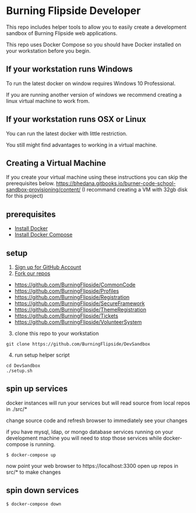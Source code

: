 # Burning Flipside Developer

This repo includes helper tools to allow you to easily create a development sandbox of Burning Flipside web applications.

This repo uses Docker Compose so you should have Docker installed on your workstation before you begin.

## If your workstation runs Windows

To run the latest docker on window requires Windows 10 Professional.

If you are running another version of windows we recommend creating a linux virtual machine to work from.

## If your workstation runs OSX or Linux

You can run the latest docker with little restriction.

You still might find advantages to working in a virtual machine.

## Creating a Virtual Machine

If you create your virtual machine using these instructions you can skip the prerequisites below.
https://bhedana.gitbooks.io/burner-code-school-sandbox-provisioning/content/
(I recommand creating a VM with 32gb disk for this project)

## prerequisites
* [Install Docker](https://www.docker.com/products/overview)
* [Install Docker Compose](https://docs.docker.com/compose/install/)


## setup
1. [Sign up for GitHub Account](https://github.com)
2. [Fork our repos](https://help.github.com/articles/fork-a-repo/)
  * https://github.com/BurningFlipside/CommonCode
  * https://github.com/BurningFlipside/Profiles
  * https://github.com/BurningFlipside/Registration
  * https://github.com/BurningFlipside/SecureFramework
  * https://github.com/BurningFlipside/ThemeRegistration
  * https://github.com/BurningFlipside/Tickets
  * https://github.com/BurningFlipside/VolunteerSystem
3. clone this repo to your workstation
  ```
  git clone https://github.com/BurningFlipside/DevSandbox
  ```
4. run setup helper script
  ```
  cd DevSandbox
  ./setup.sh
  ```

## spin up services

docker instances will run your services but will read source from local repos in ./src/*

change source code and refresh browser to immediately see your changes

if you have mysql, ldap, or mongo database services running on your development machine you will need to stop those services while docker-compose is running.

```
$ docker-compose up
```
now point your web browser to https://localhost:3300
open up repos in src/* to make changes

## spin down services
```
$ docker-compose down
```
